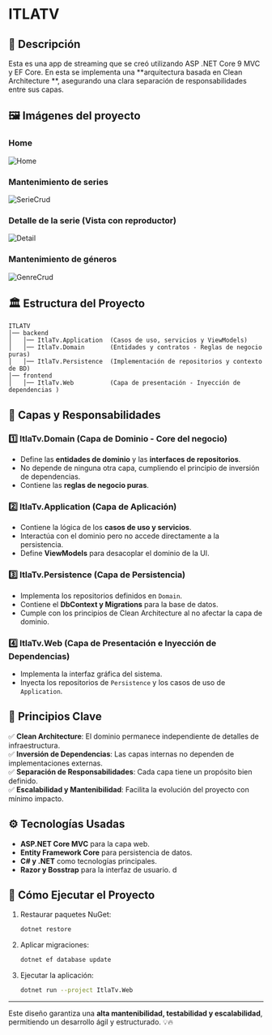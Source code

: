 # ITLATV 

## 📌 Descripción
Esta es una app de streaming que se creó utilizando ASP .NET Core 9 MVC y EF Core. En esta se implementa una **arquitectura basada en Clean Architecture **, asegurando una clara separación de responsabilidades entre sus capas.

## 🖼️ Imágenes del proyecto

### Home
![Home](https://github.com/user-attachments/assets/8931ce27-7f55-4662-85c7-1fcaa298f0b0)

### Mantenimiento de series
![SerieCrud](https://github.com/user-attachments/assets/d27d5bd7-6638-4459-b555-2fe348b45ee8)

### Detalle de la serie (Vista con reproductor)
![Detail](https://github.com/user-attachments/assets/847cedd8-c3df-47f7-b0f7-374f1a6da328)

### Mantenimiento de géneros
![GenreCrud](https://github.com/user-attachments/assets/6c700948-96a6-4495-987b-bd1706433b86)

## 🏛️ Estructura del Proyecto

```
ITLATV
│── backend
│   │── ItlaTv.Application  (Casos de uso, servicios y ViewModels)
│   │── ItlaTv.Domain       (Entidades y contratos - Reglas de negocio puras)
│   │── ItlaTv.Persistence  (Implementación de repositorios y contexto de BD)   
│── frontend
│   │── ItlaTv.Web          (Capa de presentación - Inyección de dependencias )
```

## 📂 Capas y Responsabilidades

### **1️⃣ ItlaTv.Domain (Capa de Dominio - Core del negocio)**
- Define las **entidades de dominio** y las **interfaces de repositorios**.
- No depende de ninguna otra capa, cumpliendo el principio de inversión de dependencias.
- Contiene las **reglas de negocio puras**.

### **2️⃣ ItlaTv.Application (Capa de Aplicación)**
- Contiene la lógica de los **casos de uso y servicios**.
- Interactúa con el dominio pero no accede directamente a la persistencia.
- Define **ViewModels** para desacoplar el dominio de la UI.

### **3️⃣ ItlaTv.Persistence (Capa de Persistencia)**
- Implementa los repositorios definidos en `Domain`.
- Contiene el **DbContext y Migrations** para la base de datos.
- Cumple con los principios de Clean Architecture al no afectar la capa de dominio.

### **4️⃣ ItlaTv.Web (Capa de Presentación e Inyección de Dependencias)**
- Implementa la interfaz gráfica del sistema.
- Inyecta los repositorios de `Persistence` y los casos de uso de `Application`.


## 🎯 **Principios Clave**
✅ **Clean Architecture**: El dominio permanece independiente de detalles de infraestructura.    
✅ **Inversión de Dependencias**: Las capas internas no dependen de implementaciones externas.  
✅ **Separación de Responsabilidades**: Cada capa tiene un propósito bien definido.  
✅ **Escalabilidad y Mantenibilidad**: Facilita la evolución del proyecto con mínimo impacto.

## ⚙️ **Tecnologías Usadas**
- **ASP.NET Core MVC** para la capa web.
- **Entity Framework Core** para persistencia de datos.
- **C# y .NET** como tecnologías principales.
- **Razor y Bosstrap** para la interfaz de usuario.
d
## 🚀 **Cómo Ejecutar el Proyecto**
1. Restaurar paquetes NuGet:
   ```sh
   dotnet restore
   ```
2. Aplicar migraciones:
   ```sh
   dotnet ef database update
   ```
3. Ejecutar la aplicación:
   ```sh
   dotnet run --project ItlaTv.Web
   ```

---

Este diseño garantiza una **alta mantenibilidad, testabilidad y escalabilidad**, permitiendo un desarrollo ágil y estructurado. 💡🔥
